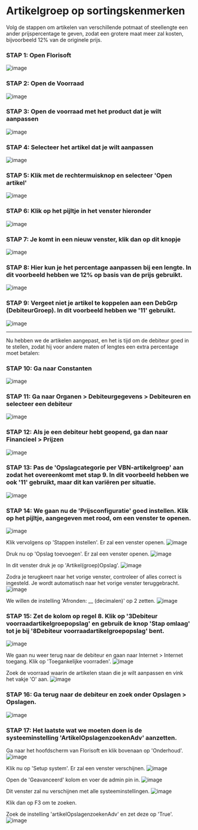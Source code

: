 # Artikelgroep op sortingskenmerken 

Volg de stappen om artikelen van verschillende potmaat of steellengte een ander prijspercentage te geven, zodat een grotere maat meer zal kosten, bijvoorbeeld 12% van de originele prijs.

### STAP 1: Open Florisoft
![image](https://github.com/user-attachments/assets/6acc4470-4a5d-4ac1-a424-798553401663)

### STAP 2: Open de Voorraad
![image](https://github.com/user-attachments/assets/64f8aadb-4898-4e54-8863-a05e815d837d)

### STAP 3: Open de voorraad met het product dat je wilt aanpassen
![image](https://github.com/user-attachments/assets/0a723830-b8af-4fae-ab60-4ed223d152dc)

### STAP 4: Selecteer het artikel dat je wilt aanpassen
![image](https://github.com/user-attachments/assets/05a1dbc5-c971-43f4-a002-3eaf4b2ca4b0)

### STAP 5: Klik met de rechtermuisknop en selecteer 'Open artikel'
![image](https://github.com/user-attachments/assets/244bcb63-a5c9-4d6b-9fac-f079a61463e3)

### STAP 6: Klik op het pijltje in het venster hieronder
![image](https://github.com/user-attachments/assets/0c7770c4-ac21-4b44-877a-0214272a6c69)

### STAP 7: Je komt in een nieuw venster, klik dan op dit knopje
![image](https://github.com/user-attachments/assets/f937fbaf-02b4-4cbc-93b7-c362eb969827)

### STAP 8: Hier kun je het percentage aanpassen bij een lengte. In dit voorbeeld hebben we 12% op basis van de prijs gebruikt.
![image](https://github.com/user-attachments/assets/125049ae-6bcd-4ee3-95c9-1f222177809a)

### STAP 9: Vergeet niet je artikel te koppelen aan een DebGrp (DebiteurGroep). In dit voorbeeld hebben we '11' gebruikt.
![image](https://github.com/user-attachments/assets/ef637e8c-57e5-4170-a90c-1196bbf53560)

---

Nu hebben we de artikelen aangepast, en het is tijd om de debiteur goed in te stellen, zodat hij voor andere maten of lengtes een extra percentage moet betalen:

### STAP 10: Ga naar Constanten
![image](https://github.com/user-attachments/assets/413886e8-0ad0-4b31-b919-a48d83d677c6)

### STAP 11: Ga naar Organen > Debiteurgegevens > Debiteuren en selecteer een debiteur
![image](https://github.com/user-attachments/assets/d7c5fa08-275f-4e40-b59f-64c0e41be99d)

### STAP 12: Als je een debiteur hebt geopend, ga dan naar Financieel > Prijzen
![image](https://github.com/user-attachments/assets/d4075e30-0445-48b8-801a-e3ad765c520c)

### STAP 13: Pas de 'Opslagcategorie per VBN-artikelgroep' aan zodat het overeenkomt met stap 9. In dit voorbeeld hebben we ook '11' gebruikt, maar dit kan variëren per situatie.
![image](https://github.com/user-attachments/assets/09617010-768d-42d5-949f-637c911cf127)

### STAP 14: We gaan nu de 'Prijsconfiguratie' goed instellen. Klik op het pijltje, aangegeven met rood, om een venster te openen.
![image](https://github.com/user-attachments/assets/12032635-e26e-41eb-a5df-ea721c9ef165)

Klik vervolgens op 'Stappen instellen'. Er zal een venster openen.
![image](https://github.com/user-attachments/assets/9a4bcab1-514d-4609-a4bd-d583f0f3d581)

Druk nu op 'Opslag toevoegen'. Er zal een venster openen.
![image](https://github.com/user-attachments/assets/17edee29-c571-4682-b094-7a3ccdf05a4c)

In dit venster druk je op 'Artikel(groep)Opslag'.
![image](https://github.com/user-attachments/assets/951ce4f5-5d4b-40b3-b52a-2c5f56a14767)

Zodra je terugkeert naar het vorige venster, controleer of alles correct is ingesteld. Je wordt automatisch naar het vorige venster teruggebracht.
![image](https://github.com/user-attachments/assets/e39223c5-2b5c-4744-a020-1e1da31a78c3)

We willen de instelling 'Afronden: __ (decimalen)' op 2 zetten.
![image](https://github.com/user-attachments/assets/711c1bf0-7b62-4caa-aefd-0de6869ed9d2)

### STAP 15: Zet de kolom op regel 8. Klik op '3Debiteur voorraadartikelgroepopslag' en gebruik de knop 'Stap omlaag' tot je bij '8Debiteur voorraadartikelgroepopslag' bent.
![image](https://github.com/user-attachments/assets/17006819-35d3-4e8e-bb64-ba09470befb0)

We gaan nu weer terug naar de debiteur en gaan naar Internet > Internet toegang. Klik op 'Toegankelijke voorraden'.
![image](https://github.com/user-attachments/assets/5d87b2ae-135a-45fe-9079-15e4a12f8449)

Zoek de voorraad waarin de artikelen staan die je wilt aanpassen en vink het vakje 'O' aan.
![image](https://github.com/user-attachments/assets/31bb13b6-0653-452e-ae14-58ebb62dc416)

### STAP 16: Ga terug naar de debiteur en zoek onder Opslagen > Opslagen.
![image](https://github.com/user-attachments/assets/00f6343a-790e-407a-b85c-c22f1c21668a)

### STAP 17: Het laatste wat we moeten doen is de systeeminstelling 'ArtikelOpslagenzoekenAdv' aanzetten.

Ga naar het hoofdscherm van Florisoft en klik bovenaan op 'Onderhoud'.
![image](https://github.com/user-attachments/assets/5615a040-ec5b-40b8-87a0-739c4c1f5c3e)

Klik nu op 'Setup system'. Er zal een venster verschijnen.
![image](https://github.com/user-attachments/assets/ef5a58a6-3bb4-4470-8a06-a4ad3d6f419d)

Open de 'Geavanceerd' kolom en voer de admin pin in.
![image](https://github.com/user-attachments/assets/b5ec3144-fae5-4c6f-b3aa-4ce20b013957)

Dit venster zal nu verschijnen met alle systeeminstellingen.
![image](https://github.com/user-attachments/assets/fb26472e-60ce-4ad5-8686-8934edeb0a45)

Klik dan op F3 om te zoeken.

Zoek de instelling 'artikelOpslagenzoekenAdv' en zet deze op 'True'.
![image](https://github.com/user-attachments/assets/a9856306-b85e-48e7-8a3d-6e873b7319f4)
